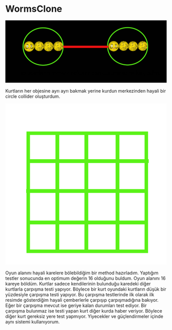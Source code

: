 # WormsClone

![](ReadMeImages/Furkan1.png)

Kurtların her objesine ayrı ayrı bakmak yerine kurdun merkezinden hayali bir circle collider oluşturdum.

![](ReadMeImages/square.png)

Oyun alanını hayali karelere bölebildiğim bir method hazırladım. Yaptığım testler sonucunda en optimum değerin 16 olduğunu buldum. Oyun alanını 16 kareye böldüm. Kurtlar sadece kendilerinin bulunduğu karedeki diğer kurtlarla çarpışma testi yapıyor. Böylece bir kurt oyundaki kurtların düşük bir yüzdesiyle çarpışma testi yapıyor. Bu çarpışma testlerinde ilk olarak ilk resimde gösterdiğim hayali çemberlerle çarpışıp çarpışmadığına bakıyor. Eğer bir çarpışma mevcut ise geriye kalan durumları test ediyor. Bir çarpışma bulunmaz ise testi yapan kurt diğer kurda haber veriyor. Böylece diğer kurt gereksiz yere test yapmıyor. Yiyecekler ve güçlendirmeler içinde aynı sistemi kullanıyorum.


